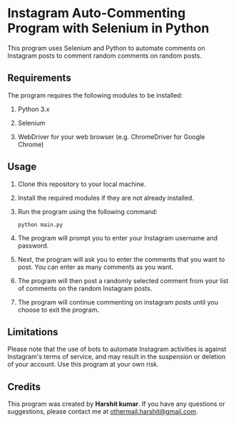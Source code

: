 # Instagram Auto-Commenting Program with Selenium in Python
This program uses Selenium and Python to automate comments on Instagram posts to comment random comments on random posts.

## Requirements
The program requires the following modules to be installed:

1. Python 3.x<br>

2. Selenium<br>

3. WebDriver for your web browser (e.g. ChromeDriver for Google Chrome)

## Usage
1. Clone this repository to your local machine.<br>

2. Install the required modules if they are not already installed.<br>

3. Run the program using the following command:<br>

       python main.py

4. The program will prompt you to enter your Instagram username and password.<br>

5. Next, the program will ask you to enter the comments that you want to post. You can enter as many comments as you want.<br>

6. The program will then post a randomly selected comment from your list of comments on the random Instagram posts.<br>

7. The program will continue commenting on instagram posts until you choose to exit the program.

## Limitations
Please note that the use of bots to automate Instagram activities is against Instagram's terms of service, and may result in the suspension or deletion of your account. Use this program at your own risk.

## Credits
This program was created by **Harshit kumar**. If you have any questions or suggestions, please contact me at othermail.harshit@gmail.com.
